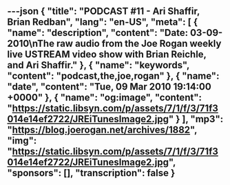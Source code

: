---json
{
  "title": "PODCAST #11 - Ari Shaffir, Brian Redban",
  "lang": "en-US",
  "meta": [
    {
      "name": "description",
      "content": "Date: 03-09-2010\nThe raw audio from the Joe Rogan weekly live USTREAM video show with Brian Reichle, and Ari Shaffir."
    },
    {
      "name": "keywords",
      "content": "podcast,the,joe,rogan"
    },
    {
      "name": "date",
      "content": "Tue, 09 Mar 2010 19:14:00 +0000"
    },
    {
      "name": "og:image",
      "content": "https://static.libsyn.com/p/assets/7/1/f/3/71f3014e14ef2722/JREiTunesImage2.jpg"
    }
  ],
  "mp3": "https://blog.joerogan.net/archives/1882",
  "img": "https://static.libsyn.com/p/assets/7/1/f/3/71f3014e14ef2722/JREiTunesImage2.jpg",
  "sponsors": [],
  "transcription": false
}
---
<episode-header />

<timemark seconds="0" />

<transcribe-call-to-action />

<episode-footer />